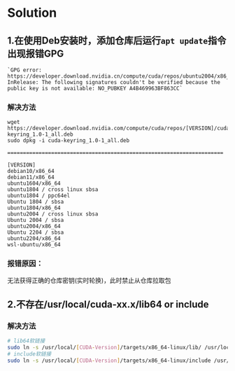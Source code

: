 # Solution

## 1.在使用Deb安装时，添加仓库后运行`apt update`指令出现报错GPG

```
`GPG error: https://developer.download.nvidia.cn/compute/cuda/repos/ubuntu2004/x86_64  InRelease: The following signatures couldn't be verified because the public key is not available: NO_PUBKEY A4B469963BF863CC`
```

### 解决方法

```
wget https://developer.download.nvidia.com/compute/cuda/repos/[VERSION]/cuda-keyring_1.0-1_all.deb
sudo dpkg -i cuda-keyring_1.0-1_all.deb

=====================================================================

[VERSION]
debian10/x86_64
debian11/x86_64
ubuntu1604/x86_64
ubuntu1804 / cross linux sbsa
ubuntu1804 / ppc64el
Ubuntu 1804 / sbsa
ubuntu1804/x86_64
ubuntu2004 / cross linux sbsa
Ubuntu 2004 / sbsa
ubuntu2004/x86_64
Ubuntu 2204 / sbsa
ubuntu2204/x86_64
wsl-ubuntu/x86_64
```

### 报错原因：

无法获得正确的仓库密钥(实时轮换)，此时禁止从仓库拉取包





## 2.不存在/usr/local/cuda-xx.x/lib64 or include

### 解决方法

```bash
# lib64软链接
sudo ln -s /usr/local/[CUDA-Version]/targets/x86_64-linux/lib/ /usr/local/[CUDA-Version]/lib64
# include软链接
sudo ln -s /usr/local/[CUDA-Version]/targets/x86_64-linux/include /usr/local/[CUDA-Version]/include
```





